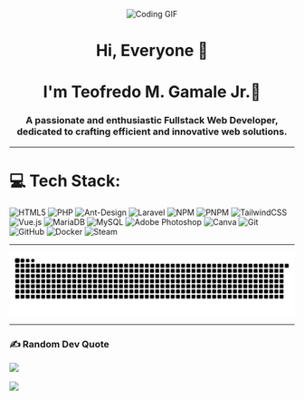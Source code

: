 <!-- Profile README for Teofredo M. Gamale Jr. -->
<p align="center">
  <img src="https://media1.giphy.com/media/v1.Y2lkPTc5MGI3NjExYjdndHIzaXJyaHd4OGduano4NDluajAxczV6YWZhNGhlbGpuOTY0dyZlcD12MV9pbnRlcm5hbF9naWZfYnlfaWQmY3Q9Zw/gtakVlnStZUbe/giphy.gif" width="1000"; height="400" alt="Coding GIF">
</p>

<h1 align="center">Hi, Everyone 👋</h1>
<h1 align="center">I'm Teofredo M. Gamale Jr.👋</h1>
<h3 align="center">A passionate and enthusiastic Fullstack Web Developer, dedicated to crafting efficient and innovative web solutions.</h3>

-----------------------------------

# 💻 Tech Stack:
![HTML5](https://img.shields.io/badge/html5-%23E34F26.svg?style=for-the-badge&logo=html5&logoColor=white) ![PHP](https://img.shields.io/badge/php-%23777BB4.svg?style=for-the-badge&logo=php&logoColor=white) ![Ant-Design](https://img.shields.io/badge/-AntDesign-%230170FE?style=for-the-badge&logo=ant-design&logoColor=white) ![Laravel](https://img.shields.io/badge/laravel-%23FF2D20.svg?style=for-the-badge&logo=laravel&logoColor=white) ![NPM](https://img.shields.io/badge/NPM-%23CB3837.svg?style=for-the-badge&logo=npm&logoColor=white) ![PNPM](https://img.shields.io/badge/pnpm-%234a4a4a.svg?style=for-the-badge&logo=pnpm&logoColor=f69220) ![TailwindCSS](https://img.shields.io/badge/tailwindcss-%2338B2AC.svg?style=for-the-badge&logo=tailwind-css&logoColor=white) ![Vue.js](https://img.shields.io/badge/vue.js-%2335495e.svg?style=for-the-badge&logo=vuedotjs&logoColor=%234FC08D) ![MariaDB](https://img.shields.io/badge/MariaDB-003545?style=for-the-badge&logo=mariadb&logoColor=white) ![MySQL](https://img.shields.io/badge/mysql-4479A1.svg?style=for-the-badge&logo=mysql&logoColor=white) ![Adobe Photoshop](https://img.shields.io/badge/adobe%20photoshop-%2331A8FF.svg?style=for-the-badge&logo=adobe%20photoshop&logoColor=white) ![Canva](https://img.shields.io/badge/Canva-%2300C4CC.svg?style=for-the-badge&logo=Canva&logoColor=white) ![Git](https://img.shields.io/badge/git-%23F05033.svg?style=for-the-badge&logo=git&logoColor=white) ![GitHub](https://img.shields.io/badge/github-%23121011.svg?style=for-the-badge&logo=github&logoColor=white) ![Docker](https://img.shields.io/badge/docker-%230db7ed.svg?style=for-the-badge&logo=docker&logoColor=white) ![Steam](https://img.shields.io/badge/steam-%23000000.svg?style=for-the-badge&logo=steam&logoColor=white)

-----------------------------

<div>
  
  ![snake gif](https://github.com/TechnologyHell/TechnologyHell/blob/output/github-snake-dark.svg)
</div>

-----------------------------

### ✍️ Random Dev Quote
![](https://quotes-github-readme.vercel.app/api?type=horizontal&theme=radical)


[![](https://visitcount.itsvg.in/api?id=CodeQuerorHaki_M_Gamale&icon=2&color=0)](https://visitcount.itsvg.in)





